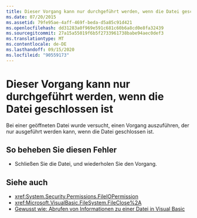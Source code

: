 ```yaml
---
title: Dieser Vorgang kann nur durchgeführt werden, wenn die Datei geschlossen ist
ms.date: 07/20/2015
ms.assetid: 79fe95ae-4aff-469f-beda-d5a85c91d421
ms.openlocfilehash: dd31283a0f969e591c681c60b6a8cd0e8fa32439
ms.sourcegitcommit: 27a15a55019f6b5f2733961738babe94aec0def3
ms.translationtype: MT
ms.contentlocale: de-DE
ms.lasthandoff: 09/15/2020
ms.locfileid: "90559173"
---
```

# <a name="this-operation-can-only-be-done-when-the-file-is-closed"></a>Dieser Vorgang kann nur durchgeführt werden, wenn die Datei geschlossen ist
Bei einer geöffneten Datei wurde versucht, einen Vorgang auszuführen, der nur ausgeführt werden kann, wenn die Datei geschlossen ist.  
  
## <a name="to-correct-this-error"></a>So beheben Sie diesen Fehler  
  
- Schließen Sie die Datei, und wiederholen Sie den Vorgang.  
  
## <a name="see-also"></a>Siehe auch

- <xref:System.Security.Permissions.FileIOPermission>
- <xref:Microsoft.VisualBasic.FileSystem.FileClose%2A>
- [Gewusst wie: Abrufen von Informationen zu einer Datei in Visual Basic](/previous-versions/visualstudio/visual-studio-2010/abtzf6f7(v=vs.100))
